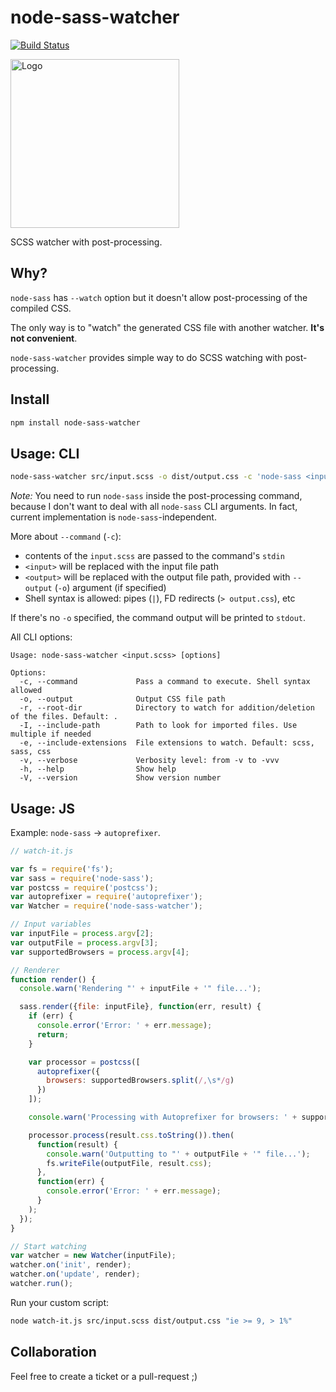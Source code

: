 # node-sass-watcher

[![Build Status](https://travis-ci.org/kottenator/node-sass-watcher.svg?branch=master)](https://travis-ci.org/kottenator/node-sass-watcher)

<img src="https://raw.githubusercontent.com/kottenator/node-sass-watcher/master/media/node-sass-watcher-logo.png" alt="Logo" width="270">

SCSS watcher with post-processing.

## Why?

`node-sass` has `--watch` option but it doesn't allow post-processing of the compiled CSS.

The only way is to "watch" the generated CSS file with another watcher. **It's not convenient**.

`node-sass-watcher` provides simple way to do SCSS watching with post-processing.

## Install

```sh
npm install node-sass-watcher
```

## Usage: CLI

```sh
node-sass-watcher src/input.scss -o dist/output.css -c 'node-sass <input> | postcss -u autoprefixer --autoprefixer.browsers="ie >= 9, > 1%"'
```

_Note:_ You need to run `node-sass` inside the post-processing command,
because I don't want to deal with all `node-sass` CLI arguments. 
In fact, current implementation is `node-sass`-independent. 

More about `--command` (`-c`):

* contents of the `input.scss` are passed to the command's `stdin`
* `<input>` will be replaced with the input file path
* `<output>` will be replaced with the output file path, provided with `--output` (`-o`) argument (if specified)
* Shell syntax is allowed: pipes (`|`), FD redirects (`> output.css`), etc

If there's no `-o` specified, the command output will be printed to `stdout`.

All CLI options:

```
Usage: node-sass-watcher <input.scss> [options]

Options:
  -c, --command             Pass a command to execute. Shell syntax allowed
  -o, --output              Output CSS file path
  -r, --root-dir            Directory to watch for addition/deletion of the files. Default: .
  -I, --include-path        Path to look for imported files. Use multiple if needed
  -e, --include-extensions  File extensions to watch. Default: scss, sass, css
  -v, --verbose             Verbosity level: from -v to -vvv
  -h, --help                Show help
  -V, --version             Show version number
```

## Usage: JS

Example: `node-sass` → `autoprefixer`.

```js
// watch-it.js

var fs = require('fs');
var sass = require('node-sass');
var postcss = require('postcss');
var autoprefixer = require('autoprefixer');
var Watcher = require('node-sass-watcher');

// Input variables
var inputFile = process.argv[2];
var outputFile = process.argv[3];
var supportedBrowsers = process.argv[4];

// Renderer
function render() {
  console.warn('Rendering "' + inputFile + '" file...');

  sass.render({file: inputFile}, function(err, result) {
    if (err) {
      console.error('Error: ' + err.message);
      return;
    }

    var processor = postcss([
      autoprefixer({
        browsers: supportedBrowsers.split(/,\s*/g)
      })
    ]);

    console.warn('Processing with Autoprefixer for browsers: ' + supportedBrowsers);

    processor.process(result.css.toString()).then(
      function(result) {
        console.warn('Outputting to "' + outputFile + '" file...');
        fs.writeFile(outputFile, result.css);
      },
      function(err) {
        console.error('Error: ' + err.message);
      }
    );
  });
}

// Start watching
var watcher = new Watcher(inputFile);
watcher.on('init', render);
watcher.on('update', render);
watcher.run();
```

Run your custom script:

```sh
node watch-it.js src/input.scss dist/output.css "ie >= 9, > 1%" 
```

## Collaboration

Feel free to create a ticket or a pull-request ;)

